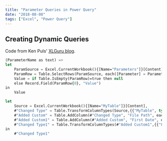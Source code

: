 ```yaml
---
title: "Parameter Queries in Power Query"
date: "2018-08-08"
tags: ["Excel", "Power Query"]
---
```


## Creating Dynamic Queries

Code from Ken Puls' [XLGuru blog]("https://www.excelguru.ca/blog/2014/11/26/building-a-parameter-table-for-power-query/").

```lisp
(ParameterName as text) =>
let
    ParamSource = Excel.CurrentWorkbook(){[Name="Parameters"]}[Content],
    ParamRow = Table.SelectRows(ParamSource, each([Parameter] = ParameterName)),
    Value = if Table.IsEmpty(ParamRow)=true then null
    else Record.Field(ParamRow{0}, "Value")
in
    Value
```

```lisp
let
    Source = Excel.CurrentWorkbook(){[Name="MyTable"]}[Content],
    #"Changed Type" = Table.TransformColumnTypes(Source,{{"MyTable", type text}}),
    #"Added Custom" = Table.AddColumn(#"Changed Type", "File Path", each fnGetParameter("File Path")),
    #"Added Custom1" = Table.AddColumn(#"Added Custom", "First Date", each fnGetParameter("Start Date")),
    #"Changed Type1" = Table.TransformColumnTypes(#"Added Custom1",{{"File Path", type text}, {"First Date", type date}})
in
    #"Changed Type1"
```
